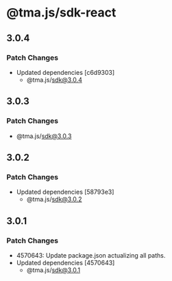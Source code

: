 # @tma.js/sdk-react

## 3.0.4

### Patch Changes

- Updated dependencies [c6d9303]
  - @tma.js/sdk@3.0.4

## 3.0.3

### Patch Changes

- @tma.js/sdk@3.0.3

## 3.0.2

### Patch Changes

- Updated dependencies [58793e3]
  - @tma.js/sdk@3.0.2

## 3.0.1

### Patch Changes

- 4570643: Update package.json actualizing all paths.
- Updated dependencies [4570643]
  - @tma.js/sdk@3.0.1
